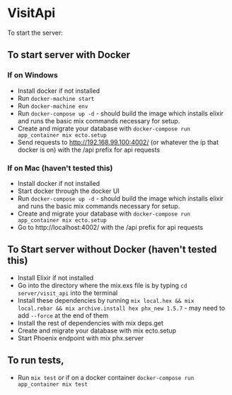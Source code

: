 # VisitApi

To start the server:

## To start server with Docker

### If on Windows
  * Install docker if not installed
  * Run `docker-machine start`
  * Run `docker-machine env`
  * Run `docker-compose up -d` - should build the image which installs elixir and runs the basic mix commands necessary for setup.
  * Create and migrate your database with `docker-compose run app_container mix ecto.setup`
  * Send requests to http://192.168.99.100:4002/ (or whatever the ip that docker is on) with the /api prefix for api requests

### If on Mac (haven't tested this)
  * Install docker if not installed
  * Start docker through the docker UI
  * Run `docker-compose up -d` - should build the image which installs elixir and runs the basic mix commands necessary for setup.
  * Create and migrate your database with `docker-compose run app_container mix ecto.setup`
  * Go to http://localhost:4002/ with the /api prefix for api requests

## To Start server without Docker (haven't tested this)
  * Install Elixir if not installed
  * Go into the directory where the mix.exs file is by typing `cd server/visit_api` into the terminal 
  * Install these dependencies by running `mix local.hex && mix local.rebar && mix archive.install hex phx_new 1.5.7` - may need to add `--force` at the end of them
  * Install the rest of dependencies with mix deps.get
  * Create and migrate your database with mix ecto.setup
  * Start Phoenix endpoint with mix phx.server

## To run tests,
 * Run `mix test` or if on a docker container `docker-compose run app_container mix test`